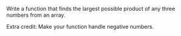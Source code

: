 Write a function that finds the largest possible product of any three numbers from an array.

Extra credit: Make your function handle negative numbers.
